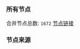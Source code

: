 ### 所有节点
合并节点总数: `1672`
[节点链接](https://raw.githubusercontent.com/rzhy1/11/master/sub/sub_merge_base64.txt)

### 节点来源